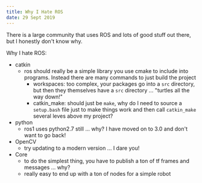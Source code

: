 ```yaml
---
title: Why I Hate ROS
date: 29 Sept 2019
---
```


There is a large community that uses ROS and lots of good stuff out there, but
I honestly don't know why.

Why I hate ROS:

- catkin
    - ros should really be a simple library you use cmake to include into
    programs. Instead there are many commands to just build the project
        - workspaces: too complex, your packages go into a `src` directory, but then
        they themselves have a `src` directory ... "turtles all the way down!"
        - catkin_make: should just be `make`, why do I need to source a `setup.bash`
        file just to make things work and then call `catkin_make` several leves
        above my project?
- python
    - ros1 uses python2.7 still ... why? I have moved on to 3.0 and don't want
    to go back!
- OpenCV
    - try updating to a modern version ... I dare you!
- Core
    - to do the simplest thing, you have to publish a ton of tf frames and messages
    ... why?
    - really easy to end up with a ton of nodes for a simple robot
